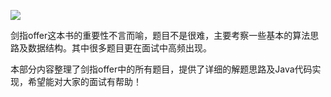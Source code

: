 ![](http://img1.ph.126.net/41C00Lhxd4l7JvKH10MjJA==/1327154515208819548.jpg)

剑指offer这本书的重要性不言而喻，题目不是很难，主要考察一些基本的算法思路及数据结构。其中很多题目更在面试中高频出现。

本部分内容整理了剑指offer中的所有题目，提供了详细的解题思路及Java代码实现，希望能对大家的面试有帮助！
